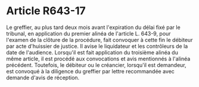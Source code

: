 # Article R643-17

Le greffier, au plus tard deux mois avant l'expiration du délai fixé par le tribunal, en application du premier alinéa de l'article L. 643-9, pour l'examen de la clôture de la procédure, fait convoquer à cette fin le débiteur par acte d'huissier de justice. Il avise le liquidateur et les contrôleurs de la date de l'audience.   Lorsqu'il est fait application du troisième alinéa du même article, il est procédé aux convocations et avis mentionnés à l'alinéa précédent. Toutefois, le débiteur ou le créancier, lorsqu'il est demandeur, est convoqué à la diligence du greffier par lettre recommandée avec demande d'avis de réception.
